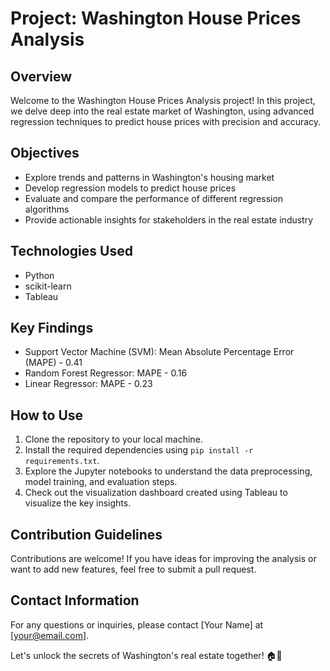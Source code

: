 # Project: Washington House Prices Analysis

## Overview
Welcome to the Washington House Prices Analysis project! In this project, we delve deep into the real estate market of Washington, using advanced regression techniques to predict house prices with precision and accuracy.

## Objectives
- Explore trends and patterns in Washington's housing market
- Develop regression models to predict house prices
- Evaluate and compare the performance of different regression algorithms
- Provide actionable insights for stakeholders in the real estate industry

## Technologies Used
- Python
- scikit-learn
- Tableau

## Key Findings
- Support Vector Machine (SVM): Mean Absolute Percentage Error (MAPE) - 0.41
- Random Forest Regressor: MAPE - 0.16
- Linear Regressor: MAPE - 0.23

## How to Use
1. Clone the repository to your local machine.
2. Install the required dependencies using `pip install -r requirements.txt`.
3. Explore the Jupyter notebooks to understand the data preprocessing, model training, and evaluation steps.
4. Check out the visualization dashboard created using Tableau to visualize the key insights.

## Contribution Guidelines
Contributions are welcome! If you have ideas for improving the analysis or want to add new features, feel free to submit a pull request.

## Contact Information
For any questions or inquiries, please contact [Your Name] at [your@email.com].

Let's unlock the secrets of Washington's real estate together! 🏠💼
